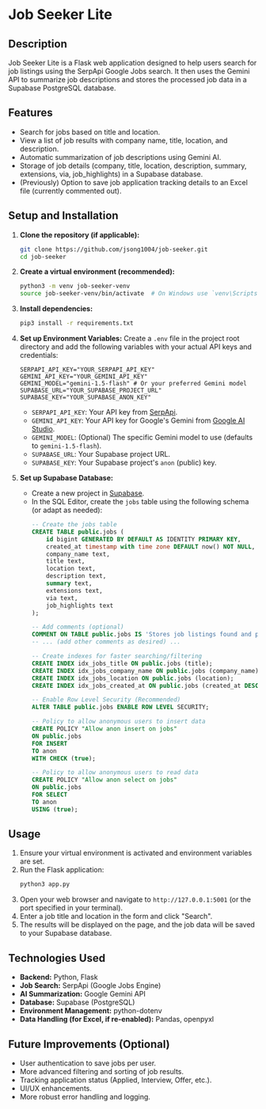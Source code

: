 # Job Seeker Lite

## Description

Job Seeker Lite is a Flask web application designed to help users search for job listings using the SerpApi Google Jobs search. It then uses the Gemini API to summarize job descriptions and stores the processed job data in a Supabase PostgreSQL database.

## Features

-   Search for jobs based on title and location.
-   View a list of job results with company name, title, location, and description.
-   Automatic summarization of job descriptions using Gemini AI.
-   Storage of job details (company, title, location, description, summary, extensions, via, job_highlights) in a Supabase database.
-   (Previously) Option to save job application tracking details to an Excel file (currently commented out).

## Setup and Installation

1.  **Clone the repository (if applicable):**
    ```bash
    git clone https://github.com/jsong1004/job-seeker.git
    cd job-seeker
    ```

2.  **Create a virtual environment (recommended):**
    ```bash
    python3 -m venv job-seeker-venv
    source job-seeker-venv/bin/activate  # On Windows use `venv\Scripts\activate`
    ```

3.  **Install dependencies:**
    ```bash
    pip3 install -r requirements.txt
    ```

4.  **Set up Environment Variables:**
    Create a `.env` file in the project root directory and add the following variables with your actual API keys and credentials:
    ```env
    SERPAPI_API_KEY="YOUR_SERPAPI_API_KEY"
    GEMINI_API_KEY="YOUR_GEMINI_API_KEY"
    GEMINI_MODEL="gemini-1.5-flash" # Or your preferred Gemini model
    SUPABASE_URL="YOUR_SUPABASE_PROJECT_URL"
    SUPABASE_KEY="YOUR_SUPABASE_ANON_KEY"
    ```
    -   `SERPAPI_API_KEY`: Your API key from [SerpApi](https://serpapi.com/).
    -   `GEMINI_API_KEY`: Your API key for Google's Gemini from [Google AI Studio](https://aistudio.google.com/app/apikey).
    -   `GEMINI_MODEL`: (Optional) The specific Gemini model to use (defaults to `gemini-1.5-flash`).
    -   `SUPABASE_URL`: Your Supabase project URL.
    -   `SUPABASE_KEY`: Your Supabase project's `anon` (public) key.

5.  **Set up Supabase Database:**
    -   Create a new project in [Supabase](https://supabase.com/).
    -   In the SQL Editor, create the `jobs` table using the following schema (or adapt as needed):
        ```sql
        -- Create the jobs table
        CREATE TABLE public.jobs (
            id bigint GENERATED BY DEFAULT AS IDENTITY PRIMARY KEY,
            created_at timestamp with time zone DEFAULT now() NOT NULL,
            company_name text,
            title text,
            location text,
            description text,
            summary text,
            extensions text,
            via text,
            job_highlights text
        );

        -- Add comments (optional)
        COMMENT ON TABLE public.jobs IS 'Stores job listings found and processed by the Job Seeker Lite app.';
        -- ... (add other comments as desired) ...

        -- Create indexes for faster searching/filtering
        CREATE INDEX idx_jobs_title ON public.jobs (title);
        CREATE INDEX idx_jobs_company_name ON public.jobs (company_name);
        CREATE INDEX idx_jobs_location ON public.jobs (location);
        CREATE INDEX idx_jobs_created_at ON public.jobs (created_at DESC);

        -- Enable Row Level Security (Recommended)
        ALTER TABLE public.jobs ENABLE ROW LEVEL SECURITY;

        -- Policy to allow anonymous users to insert data
        CREATE POLICY "Allow anon insert on jobs"
        ON public.jobs
        FOR INSERT
        TO anon
        WITH CHECK (true);

        -- Policy to allow anonymous users to read data
        CREATE POLICY "Allow anon select on jobs"
        ON public.jobs
        FOR SELECT
        TO anon
        USING (true);
        ```

## Usage

1.  Ensure your virtual environment is activated and environment variables are set.
2.  Run the Flask application:
    ```bash
    python3 app.py
    ```
3.  Open your web browser and navigate to `http://127.0.0.1:5001` (or the port specified in your terminal).
4.  Enter a job title and location in the form and click "Search".
5.  The results will be displayed on the page, and the job data will be saved to your Supabase database.

## Technologies Used

-   **Backend:** Python, Flask
-   **Job Search:** SerpApi (Google Jobs Engine)
-   **AI Summarization:** Google Gemini API
-   **Database:** Supabase (PostgreSQL)
-   **Environment Management:** python-dotenv
-   **Data Handling (for Excel, if re-enabled):** Pandas, openpyxl

## Future Improvements (Optional)

-   User authentication to save jobs per user.
-   More advanced filtering and sorting of job results.
-   Tracking application status (Applied, Interview, Offer, etc.).
-   UI/UX enhancements.
-   More robust error handling and logging.